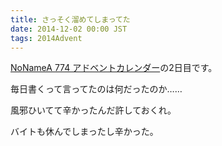 ```yaml
---
title: さっそく溜めてしまってた
date: 2014-12-02 00:00 JST
tags: 2014Advent
---
```


[NoNameA 774 アドベントカレンダー](/blog/2014/12/01/advent.html)の2日目です。

毎日書くって言ってたのは何だったのか……

風邪ひいてて辛かったんだ許しておくれ。

バイトも休んでしまったし辛かった。

